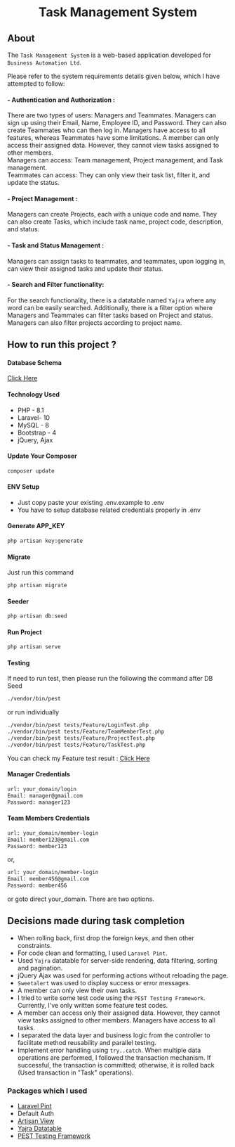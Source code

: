 <div align='center'>

# Task Management System 

</div>

## About
The `Task Management System` is a web-based application developed for `Business Automation Ltd`.

Please refer to the system requirements details given below, which I have attempted to follow:

#### - Authentication and Authorization :
There are two types of users: Managers and Teammates. Managers can sign up using their Email, Name, Employee ID, and Password. They can also create Teammates who can then log in. Managers have access to all features, whereas Teammates have some limitations. A member can only access their assigned data. However, they cannot view tasks assigned to other members. <br>
Managers can access: Team management, Project management, and Task management. <br>
Teammates can access: They can only view their task list, filter it, and update the status.


#### - Project Management :
Managers can create Projects, each with a unique code and name. They can also create Tasks, which include task name, project code, description, and status.

#### - Task and Status Management :
Managers can assign tasks to teammates, and teammates, upon logging in, can view their assigned tasks and update their status.

#### - Search and Filter functionality:
For the search functionality, there is a datatable named `Yajra` where any word can be easily searched.
Additionally, there is a filter option where Managers and Teammates can filter tasks based on Project and status. Managers can also filter projects according to project name.

## How to run this project ?

#### Database Schema
[Click Here](https://drawsql.app/teams/irfan-chy/diagrams/task-management-system)


#### Technology Used
- PHP - 8.1
- Laravel- 10
- MySQL - 8
- Bootstrap - 4
- jQuery, Ajax


#### Update Your Composer 
```bash
composer update
```


#### ENV Setup 
- Just copy paste your existing .env.example to .env
- You have to setup database related credentials properly in .env


#### Generate APP_KEY
```bash
php artisan key:generate
```

#### Migrate 
Just run this command

```bash
php artisan migrate
```

#### Seeder

```bash
php artisan db:seed
```

#### Run Project 
```bash
php artisan serve
```

#### Testing 
If need to run test, then please run the following the command after DB Seed 

```bash
./vendor/bin/pest
```
or run individually
```bash
./vendor/bin/pest tests/Feature/LoginTest.php
./vendor/bin/pest tests/Feature/TeamMemberTest.php
./vendor/bin/pest tests/Feature/ProjectTest.php
./vendor/bin/pest tests/Feature/TaskTest.php
```

You can check my Feature test result : [Click Here](https://snipboard.io/ZMrwu4.jpg)


#### Manager Credentials 
```bash
url: your_domain/login
Email: manager@gmail.com 
Password: manager123
```


#### Team Members Credentials 
```bash
url: your_domain/member-login
Email: member123@gmail.com 
Password: member123
```

or,
```bash
url: your_domain/member-login
Email: member456@gmail.com 
Password: member456
```

or goto direct your_domain. There are two options.


## Decisions made during task completion
- When rolling back, first drop the foreign keys, and then other constraints. 
- For code clean and formatting, I used `Laravel Pint`.
- Used `Yajra` datatable for server-side rendering, data filtering, sorting and pagination.
- jQuery Ajax was used for performing actions without reloading the page.
- `Sweetalert` was used to display success or error messages.
- A member can only view their own tasks.
- I tried to write some test code using the `PEST Testing Framework`. Currently, I've only written some feature test codes.
- A member can access only their assigned data. However, they cannot view tasks assigned to other members. Managers have access to all tasks.
- I separated the data layer and business logic from the controller to facilitate method reusability and parallel testing. 
- Implement error handling using `try..catch`. When multiple data operations are performed, I followed the transaction mechanism. If successful, the transaction is committed; otherwise, it is rolled back (Used transaction in "Task" operations). 



### Packages which I used
- [Laravel Pint](https://laravel.com/docs/10.x/pint)
- Default Auth
- [Artisan View](https://github.com/svenluijten/artisan-view)
- [Yajra Datatable](https://yajrabox.com/docs/laravel-datatables/10.0)
- [PEST Testing Framework](https://pestphp.com)



